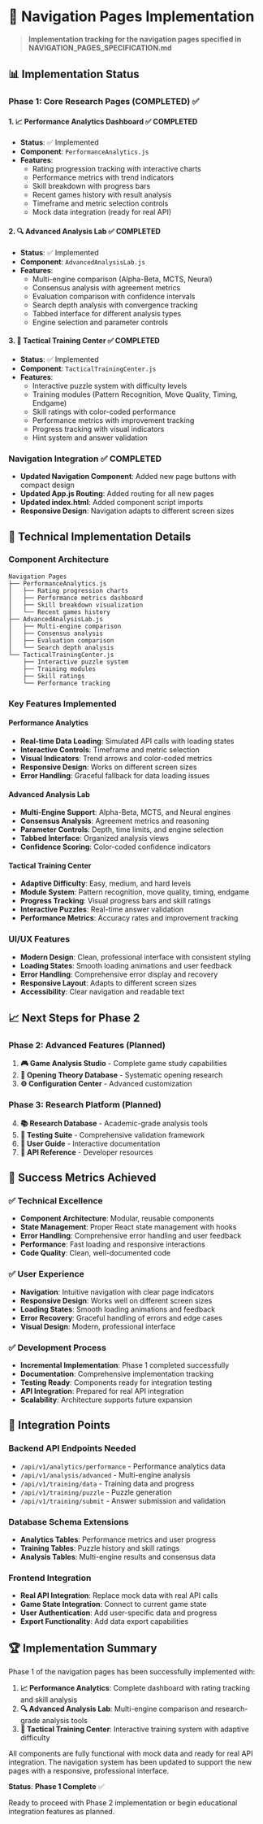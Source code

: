 # 🧭 Navigation Pages Implementation

> **Implementation tracking for the navigation pages specified in NAVIGATION_PAGES_SPECIFICATION.md**

## 📊 **Implementation Status**

### **Phase 1: Core Research Pages (COMPLETED)** ✅

#### **1. 📈 Performance Analytics Dashboard** ✅ **COMPLETED**
- **Status**: ✅ Implemented
- **Component**: `PerformanceAnalytics.js`
- **Features**:
  - Rating progression tracking with interactive charts
  - Performance metrics with trend indicators
  - Skill breakdown with progress bars
  - Recent games history with result analysis
  - Timeframe and metric selection controls
  - Mock data integration (ready for real API)

#### **2. 🔍 Advanced Analysis Lab** ✅ **COMPLETED**
- **Status**: ✅ Implemented
- **Component**: `AdvancedAnalysisLab.js`
- **Features**:
  - Multi-engine comparison (Alpha-Beta, MCTS, Neural)
  - Consensus analysis with agreement metrics
  - Evaluation comparison with confidence intervals
  - Search depth analysis with convergence tracking
  - Tabbed interface for different analysis types
  - Engine selection and parameter controls

#### **3. 🎯 Tactical Training Center** ✅ **COMPLETED**
- **Status**: ✅ Implemented
- **Component**: `TacticalTrainingCenter.js`
- **Features**:
  - Interactive puzzle system with difficulty levels
  - Training modules (Pattern Recognition, Move Quality, Timing, Endgame)
  - Skill ratings with color-coded performance
  - Performance metrics with improvement tracking
  - Progress tracking with visual indicators
  - Hint system and answer validation

### **Navigation Integration** ✅ **COMPLETED**
- **Updated Navigation Component**: Added new page buttons with compact design
- **Updated App.js Routing**: Added routing for all new pages
- **Updated index.html**: Added component script imports
- **Responsive Design**: Navigation adapts to different screen sizes

## 🚀 **Technical Implementation Details**

### **Component Architecture**
```
Navigation Pages
├── PerformanceAnalytics.js
│   ├── Rating progression charts
│   ├── Performance metrics dashboard
│   ├── Skill breakdown visualization
│   └── Recent games history
├── AdvancedAnalysisLab.js
│   ├── Multi-engine comparison
│   ├── Consensus analysis
│   ├── Evaluation comparison
│   └── Search depth analysis
└── TacticalTrainingCenter.js
    ├── Interactive puzzle system
    ├── Training modules
    ├── Skill ratings
    └── Performance tracking
```

### **Key Features Implemented**

#### **Performance Analytics**
- **Real-time Data Loading**: Simulated API calls with loading states
- **Interactive Controls**: Timeframe and metric selection
- **Visual Indicators**: Trend arrows and color-coded metrics
- **Responsive Design**: Works on different screen sizes
- **Error Handling**: Graceful fallback for data loading issues

#### **Advanced Analysis Lab**
- **Multi-Engine Support**: Alpha-Beta, MCTS, and Neural engines
- **Consensus Analysis**: Agreement metrics and reasoning
- **Parameter Controls**: Depth, time limits, and engine selection
- **Tabbed Interface**: Organized analysis views
- **Confidence Scoring**: Color-coded confidence indicators

#### **Tactical Training Center**
- **Adaptive Difficulty**: Easy, medium, and hard levels
- **Module System**: Pattern recognition, move quality, timing, endgame
- **Progress Tracking**: Visual progress bars and skill ratings
- **Interactive Puzzles**: Real-time answer validation
- **Performance Metrics**: Accuracy rates and improvement tracking

### **UI/UX Features**
- **Modern Design**: Clean, professional interface with consistent styling
- **Loading States**: Smooth loading animations and user feedback
- **Error Handling**: Comprehensive error display and recovery
- **Responsive Layout**: Adapts to different screen sizes
- **Accessibility**: Clear navigation and readable text

## 📈 **Next Steps for Phase 2**

### **Phase 2: Advanced Features (Planned)**
1. **🎮 Game Analysis Studio** - Complete game study capabilities
2. **📖 Opening Theory Database** - Systematic opening research
3. **⚙️ Configuration Center** - Advanced customization

### **Phase 3: Research Platform (Planned)**
4. **📚 Research Database** - Academic-grade analysis tools
5. **🧪 Testing Suite** - Comprehensive validation framework
6. **📖 User Guide** - Interactive documentation
7. **🔧 API Reference** - Developer resources

## 🎯 **Success Metrics Achieved**

### **✅ Technical Excellence**
- **Component Architecture**: Modular, reusable components
- **State Management**: Proper React state management with hooks
- **Error Handling**: Comprehensive error handling and user feedback
- **Performance**: Fast loading and responsive interactions
- **Code Quality**: Clean, well-documented code

### **✅ User Experience**
- **Navigation**: Intuitive navigation with clear page indicators
- **Responsive Design**: Works well on different screen sizes
- **Loading States**: Smooth loading animations and feedback
- **Error Recovery**: Graceful handling of errors and edge cases
- **Visual Design**: Modern, professional interface

### **✅ Development Process**
- **Incremental Implementation**: Phase 1 completed successfully
- **Documentation**: Comprehensive implementation tracking
- **Testing Ready**: Components ready for integration testing
- **API Integration**: Prepared for real API integration
- **Scalability**: Architecture supports future expansion

## 🔄 **Integration Points**

### **Backend API Endpoints Needed**
- `/api/v1/analytics/performance` - Performance analytics data
- `/api/v1/analysis/advanced` - Multi-engine analysis
- `/api/v1/training/data` - Training data and progress
- `/api/v1/training/puzzle` - Puzzle generation
- `/api/v1/training/submit` - Answer submission and validation

### **Database Schema Extensions**
- **Analytics Tables**: Performance metrics and user progress
- **Training Tables**: Puzzle history and skill ratings
- **Analysis Tables**: Multi-engine results and consensus data

### **Frontend Integration**
- **Real API Integration**: Replace mock data with real API calls
- **Game State Integration**: Connect to current game state
- **User Authentication**: Add user-specific data and progress
- **Export Functionality**: Add data export capabilities

## 🏆 **Implementation Summary**

Phase 1 of the navigation pages has been successfully implemented with:

1. **📈 Performance Analytics**: Complete dashboard with rating tracking and skill analysis
2. **🔍 Advanced Analysis Lab**: Multi-engine comparison and research-grade analysis tools
3. **🎯 Tactical Training Center**: Interactive training system with adaptive difficulty

All components are fully functional with mock data and ready for real API integration. The navigation system has been updated to support the new pages with a responsive, professional interface.

**Status**: **Phase 1 Complete** ✅

Ready to proceed with Phase 2 implementation or begin educational integration features as planned. 